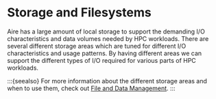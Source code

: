 # Storage and Filesystems

Aire has a large amount of local storage to support the demanding I/O characteristics and data volumes needed by HPC workloads. There are several different storage areas which are tuned for different I/O characteristics and usage patterns. By having different areas we can support the different types of I/O required for various parts of HPC workloads.

:::{seealso}
For more information about the different storage areas and when to use them, check out [File and Data Management](../usage/file_data_management/start.md).
:::
